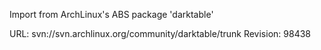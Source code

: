 Import from ArchLinux's ABS package 'darktable'

URL: svn://svn.archlinux.org/community/darktable/trunk
Revision: 98438

